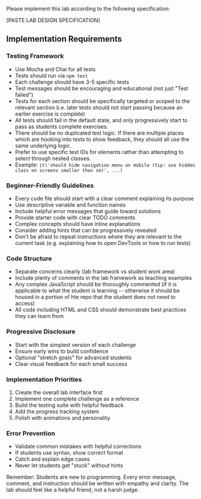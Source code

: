 Please implement this lab according to the following specification:

[PASTE LAB DESIGN SPECIFICATION]

## Implementation Requirements

### Testing Framework
- Use Mocha and Chai for all tests
- Tests should run via `npm test`
- Each challenge should have 3-5 specific tests
- Test messages should be encouraging and educational (not just "Test failed")
- Tests for each section should be specifically targeted or scoped to the relevant section (i.e. later tests should not start passing because an earlier exercise is complete)
- All tests should fail in the default state, and only progressively start to pass as students complete exercises.
- There should be no duplicated test logic. If there are multiple places which are hooking into tests to show feedback, they should all use the same underlying logic.
- Prefer to use specific test IDs for elements rather than attempting to select through nested classes.
- Example: `it('should hide navigation menu on mobile (tip: use hidden class on screens smaller than sm)', ...)`

### Beginner-Friendly Guidelines
- Every code file should start with a clear comment explaining its purpose
- Use descriptive variable and function names
- Include helpful error messages that guide toward solutions
- Provide starter code with clear TODO comments
- Complex concepts should have inline explanations
- Consider adding hints that can be progressively revealed
- Don't be afraid to repeat instructions where they are relevant to the current task (e.g. explaining how to open DevTools or how to run tests)

### Code Structure
- Separate concerns clearly (lab framework vs student work area)
- Include plenty of comments in the lab framework as teaching examples
- Any complex JavaScript should be thoroughly commented (if it is applicable to what the student is learning -- otherwise it should be housed in a portion of hte repo that the student does not need to access)
- All code including HTML and CSS should demonstrate best practices they can learn from

### Progressive Disclosure
- Start with the simplest version of each challenge
- Ensure early wins to build confidence
- Optional "stretch goals" for advanced students
- Clear visual feedback for each small success

### Implementation Priorities
1. Create the overall lab interface first
2. Implement one complete challenge as a reference
3. Build the testing suite with helpful feedback
4. Add the progress tracking system
5. Polish with animations and personality

### Error Prevention
- Validate common mistakes with helpful corrections
- If students use syntax, show correct format
- Catch and explain edge cases
- Never let students get "stuck" without hints

Remember: Students are new to programming. Every error message, comment, and instruction should be written with empathy and clarity. The lab should feel like a helpful friend, not a harsh judge.
